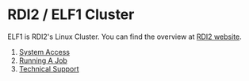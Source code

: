 # RDI2 / ELF1 Cluster

ELF1 is RDI2's Linux Cluster. You can find the overview at [RDI2 website](http://rdi2.rutgers.edu/elf-i).

1. [System Access](system_access.md)
2. [Running A Job](running_a_job.md)
3. [Technical Support](technical_support.md)
